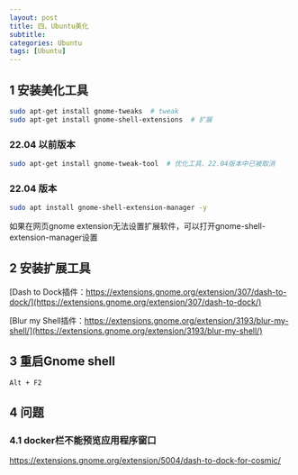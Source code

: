 ```yaml
---
layout: post
title: 四、Ubuntu美化
subtitle: 
categories: Ubuntu
tags: [Ubuntu]
---
```



## 1 安装美化工具
```sh
sudo apt-get install gnome-tweaks  # tweak
sudo apt-get install gnome-shell-extensions  # 扩展
```

### 22.04 以前版本

```sh
sudo apt-get install gnome-tweak-tool  # 优化工具、22.04版本中已被取消
```

### 22.04 版本

```sh
sudo apt install gnome-shell-extension-manager -y
```

如果在网页gnome extension无法设置扩展软件，可以打开gnome-shell-extension-manager设置

## 2 安装扩展工具

[Dash to Dock插件：https://extensions.gnome.org/extension/307/dash-to-dock/](https://extensions.gnome.org/extension/307/dash-to-dock/)

[Blur my Shell插件：https://extensions.gnome.org/extension/3193/blur-my-shell/](https://extensions.gnome.org/extension/3193/blur-my-shell/)

## 3 重启Gnome shell

`Alt + F2`

## 4 问题

### 4.1 docker栏不能预览应用程序窗口

https://extensions.gnome.org/extension/5004/dash-to-dock-for-cosmic/